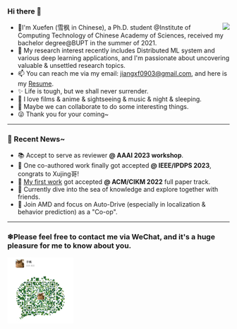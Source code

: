 ### Hi there 👋

<img align="right" src="https://github-readme-stats.vercel.app/api?username=sprinter1999&show_icons=true&icon_color=0366d6&bg_color=ffffff&hide_title=true" />

- 🍁I'm Xuefen (雪枫 in Chinese), a Ph.D. student @Institute of Computing Technology of Chinese Academy of Sciences, received my bachelor degree@BUPT in the summer of 2021.
- 🌱 My research interest recently includes Distributed ML system and various deep learning applications, and I'm passionate about uncovering valuable & unsettled research topics.
- 📫 You can reach me via my email: jiangxf0903@gmail.com, and here is my [Resume](https://github.com/Sprinter1999/Resume/blob/main/Xuefeng_Jiang_Resume.pdf).
- ✨ Life is tough, but we shall never surrender.
- 🌼 I love films & anime & sightseeing & music & night & sleeping.
- 🔭 Maybe we can collaborate to do some interesting things.
- 😜 Thank you for your coming~

<!--
**Sprinter1999/Sprinter1999** is a ✨ _special_ ✨ repository because its `README.md` (this file) appears on your GitHub profile.

Here are some ideas to get you started:

- 🔭 I’m currently working on ...
- 🌱 I’m currently learning ...
- 👯 I’m looking to collaborate on ...
- 🤔 I’m looking for help with ...
- 💬 Ask me about ...
- 📫 How to reach me: ...
- 😄 Pronouns: ...
- ⚡ Fun fact: ...
-->

----

### 💬 Recent News~
- 📚 Accept to serve as reviewer **@ AAAI 2023 workshop**.
- 🎉 One co-authored work finally got accepted **@ IEEE/IPDPS 2023**, congrats to Xujing哥!
- 🗽 [My first work](https://github.com/Sprinter1999/FedLSR) got accepted **@ ACM/CIKM 2022** full paper track.
- 📖 Currently dive into the sea of knowledge and explore together with friends.
- 🚗 Join AMD and focus on Auto-Drive (especially in localization & behavior prediction) as a "Co-op".
----
### ❄Please feel free to contact me via WeChat, and it's a huge pleasure for me to know about you.
<img src="wx.jpg" alt="drawing" width="150"/>
